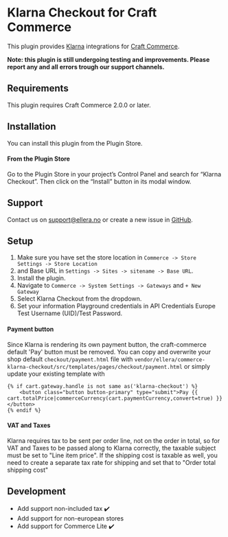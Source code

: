 # Klarna Checkout for Craft Commerce

This plugin provides [Klarna](https://www.klarna.com) integrations for [Craft Commerce](https://craftcms.com/commerce).

**Note: this plugin is still undergoing testing and improvements. Please report any and all errors trough our support channels.**
## Requirements

This plugin requires Craft Commerce 2.0.0 or later.

## Installation

You can install this plugin from the Plugin Store.

#### From the Plugin Store

Go to the Plugin Store in your project’s Control Panel and search for “Klarna Checkout”. Then click on the “Install” button in its modal window.

## Support

Contact us on support@ellera.no or create a new issue in [GitHub](https://github.com/ellera/commerce-klarna-checkout/issues).

## Setup

1.  Make sure you have set the store location in `Commerce -> Store Settings -> Store Location`
2.  and Base URL in `Settings -> Sites -> sitename -> Base URL`.
3.  Install the plugin.
4.  Navigate to `Commerce -> System Settings -> Gateways` and `+ New Gateway`
5.  Select Klarna Checkout from the dropdown.
6.  Set your information Playground credentials in API Credentials Europe Test Username (UID)/Test Password.


#### Payment button
Since Klarna is rendering its own payment button, the craft-commerce default 'Pay' button must be removed.
You can copy and overwrite your shop default `checkout/payment.html` file with `vendor/ellera/commerce-klarna-checkout/src/templates/pages/checkout/payment.html` or simply update your existing template with
```
{% if cart.gateway.handle is not same as('klarna-checkout') %}
    <button class="button button-primary" type="submit">Pay {{ cart.totalPrice|commerceCurrency(cart.paymentCurrency,convert=true) }}</button>
{% endif %}
```

#### VAT and Taxes

Klarna requires tax to be sent per order line, not on the order in total, so for VAT and Taxes to be passed along to Klarna correctly, the taxable subject must be set to "Line item price".
If the shipping cost is taxable as well, you need to create a separate tax rate for shipping and set that to "Order total shipping cost"

## Development

- Add support non-included tax :heavy_check_mark:
- Add support for non-european stores
- Add support for Commerce Lite :heavy_check_mark: